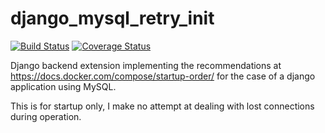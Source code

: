 # django_mysql_retry_init

[![Build Status](https://travis-ci.org/efischer19/django_mysql_retry_init.png?branch=master)](https://travis-ci.org/efischer19/django_mysql_retry_init)
[![Coverage Status](https://coveralls.io/repos/github/efischer19/django_mysql_retry_init/badge.svg?branch=dev%2Factive)](https://coveralls.io/github/efischer19/django_mysql_retry_init?branch=dev%2Factive)

Django backend extension implementing the recommendations at
https://docs.docker.com/compose/startup-order/ for the case of a
django application using MySQL.

This is for startup only, I make no attempt at dealing with lost
connections during operation.
